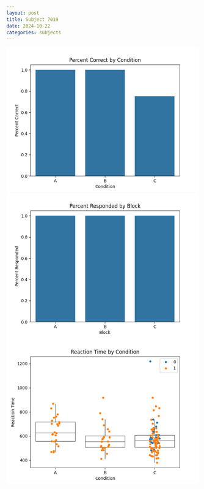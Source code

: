 ```yaml
---
layout: post
title: Subject 7019
date: 2024-10-22
categories: subjects
---
```


![](data/7019/run-19/7019_ATS_percent_correct.png)
![](data/7019/run-19/7019_ATS_percent_responded.png)
![](data/7019/run-19/7019_ATS_rt.png)
